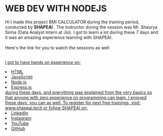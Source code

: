 # WEB DEV WITH NODEJS
Hi I made this project BMI CALCULATOR during the training period, conducted by <b> SHAPEAI </b>.
The instructor during the session was Mr. Shaurya Sinha (Data Analyst Intern at Jio). I got to learn a lot during these 7 days and it was an amazing experience learning with SHAPEAI. <br><br>Here's the link for you to watch the sessions as well<br>
<a href="https://www.youtube.com/playlist?list=PL7z18TDRnbul748Yq6CTEnUzUfGE26AOA">

  <br>l got to have hands on experience on:
<li>HTML
<li>JavaScript
<li>Node.js
<li>Express.js
<br>during these days, and everything was explained from the very basics so that anyone with zero experience on programming can leam. I enjoyed these days, you can as well. To register for next free trainings, visit:
www.shapeai.tech
or follow SHAPEAI on:
<li><a href=
"https://in.linkedin.com/company/shapeai">LinkedIn</a>
<li><a href=
"https://www.instagram.com/shape.ai?hl=en">Instagram</a>
<li><a href=
"https://www.youtube.com/channel/UCTUVDLTW9meuDXWcbmlSPdA">YouTube</a>
<li><a href=
"https://github.com/shapeai">GitHub</a>
